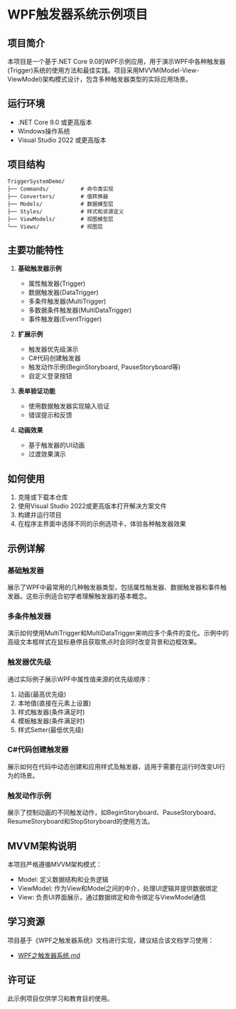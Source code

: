# WPF触发器系统示例项目

## 项目简介

本项目是一个基于.NET Core 9.0的WPF示例应用，用于演示WPF中各种触发器(Trigger)系统的使用方法和最佳实践。项目采用MVVM(Model-View-ViewModel)架构模式设计，包含多种触发器类型的实际应用场景。

## 运行环境

- .NET Core 9.0 或更高版本
- Windows操作系统
- Visual Studio 2022 或更高版本

## 项目结构

```
TriggerSystemDemo/
├── Commands/          # 命令类实现
├── Converters/        # 值转换器
├── Models/            # 数据模型层
├── Styles/            # 样式和资源定义
├── ViewModels/        # 视图模型层
└── Views/             # 视图层
```

## 主要功能特性

1. **基础触发器示例**
   - 属性触发器(Trigger)
   - 数据触发器(DataTrigger)
   - 多条件触发器(MultiTrigger)
   - 多数据条件触发器(MultiDataTrigger)
   - 事件触发器(EventTrigger)

2. **扩展示例**
   - 触发器优先级演示
   - C#代码创建触发器
   - 触发动作示例(BeginStoryboard, PauseStoryboard等)
   - 自定义登录按钮

3. **表单验证功能**
   - 使用数据触发器实现输入验证
   - 错误提示和反馈

4. **动画效果**
   - 基于触发器的UI动画
   - 过渡效果演示

## 如何使用

1. 克隆或下载本仓库
2. 使用Visual Studio 2022或更高版本打开解决方案文件
3. 构建并运行项目
4. 在程序主界面中选择不同的示例选项卡，体验各种触发器效果

## 示例详解

### 基础触发器

展示了WPF中最常用的几种触发器类型，包括属性触发器、数据触发器和事件触发器。这些示例适合初学者理解触发器的基本概念。

### 多条件触发器

演示如何使用MultiTrigger和MultiDataTrigger来响应多个条件的变化。示例中的高级文本框样式在鼠标悬停且获取焦点时会同时改变背景和边框效果。

### 触发器优先级

通过实际例子展示WPF中属性值来源的优先级顺序：
1. 动画(最高优先级)
2. 本地值(直接在元素上设置)
3. 样式触发器(条件满足时)
4. 模板触发器(条件满足时)
5. 样式Setter(最低优先级)

### C#代码创建触发器

展示如何在代码中动态创建和应用样式及触发器，适用于需要在运行时改变UI行为的场景。

### 触发动作示例

展示了控制动画的不同触发动作，如BeginStoryboard、PauseStoryboard、ResumeStoryboard和StopStoryboard的使用方法。

## MVVM架构说明

本项目严格遵循MVVM架构模式：
- Model: 定义数据结构和业务逻辑
- ViewModel: 作为View和Model之间的中介，处理UI逻辑并提供数据绑定
- View: 负责UI界面展示，通过数据绑定和命令绑定与ViewModel通信

## 学习资源

项目基于《WPF之触发器系统》文档进行实现，建议结合该文档学习使用：
- [WPF之触发器系统.md](WPF之触发器系统.md)

## 许可证

此示例项目仅供学习和教育目的使用。 